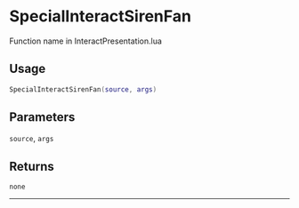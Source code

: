 # SpecialInteractSirenFan
Function name in InteractPresentation.lua
## Usage
```lua
SpecialInteractSirenFan(source, args)
```
## Parameters
`source`, `args`
## Returns
`none`

---